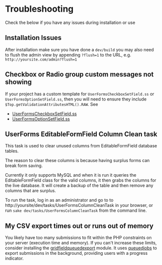 # Troubleshooting

Check the below if you have any issues during installation or use

## Installation Issues

After installation make sure you have done a `dev/build` you may also need to flush the admin view by appending
`?flush=1` to the URL, e.g. `http://yoursite.com/admin?flush=1`

## Checkbox or Radio group custom messages not showing

If your project has a custom template for `UserFormsCheckboxSetField.ss` or `UserFormsOptionSetField.ss`, then you will need to ensure they include `$Top.getValidationAttributesHTML().RAW`. See
* [UserFormsCheckboxSetField.ss](../../templates/SilverStripe/UserForms/FormField/UserFormsCheckboxSetField.ss)
* [UserFormsOptionSetField.ss](../../templates/SilverStripe/UserForms/FormField/UserFormsOptionSetField.ss)

## UserForms EditableFormField Column Clean task

This task is used to clear unused columns from EditableFormField database tables.

The reason to clear these columns is because having surplus forms can break form saving.

Currently it only supports MySQL and when it is run it queries the EditableFormField class for the valid columns,
it then grabs the columns for the live database. It will create a backup of the table and then remove any columns that
are surplus.

To run the task, log in as an administrator and go to to http://yoursite/dev/tasks/UserFormsColumnCleanTask in your browser, or run `sake dev/tasks/UserFormsColumnCleanTask` from the command line.

## My CSV export times out or runs out of memory

You likely have too many submissions to fit within the PHP constraints
on your server (execution time and memory). If you can't increase these limits,
consider installing the [gridfieldqueuedexport](https://github.com/silverstripe/silverstripe-gridfieldqueuedexport) module. It uses [queuedjobs](https://github.com/symbiote/silverstripe-queuedjobs) to export
submissions in the background, providing users with a progress indicator.
